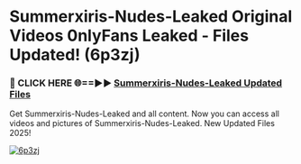 # Summerxiris-Nudes-Leaked Original Videos 0nlyFans Leaked - Files Updated! (6p3zj)

<h3>🔴 CLICK HERE 🌐==►► <a href="https://tinyurl.com/4mcuefdz" rel="nofollow">Summerxiris-Nudes-Leaked Updated Files</a></h3>

Get Summerxiris-Nudes-Leaked and all content. Now you can access all videos and pictures of Summerxiris-Nudes-Leaked. New Updated Files 2025!

[![6p3zj](https://i.imgur.com/StAQSOY.gif)](https://tinyurl.com/4mcuefdz)
